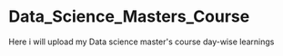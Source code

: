 # Data_Science_Masters_Course
Here i will upload my Data science master's course day-wise learnings
